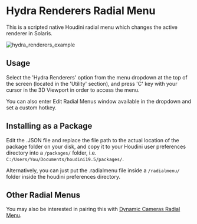 # Hydra Renderers Radial Menu

This is a scripted native Houdini radial menu which changes the active renderer in Solaris.

![hydra_renderers_example](https://github.com/alexmajewski/hydra-renderers-radial-menu/assets/77795178/8ef68a48-7252-4edb-93a8-f9ca451b29ea)

## Usage
Select the 'Hydra Renderers' option from the menu dropdown at the top of the screen (located in the 'Utility' section), and press 'C' key with your cursor in the 3D Viewport in order to access the menu. 

You can also enter Edit Radial Menus window available in the dropdown and set a custom hotkey.

## Installing as a Package
Edit the .JSON file and replace the file path to the actual location of the package folder on your disk, and copy it to your Houdini user preferences directory into a `/packages/` folder, i.e. `C:/Users/You/Documents/houdini19.5/packages/`.

Alternatively, you can just put the .radialmenu file inside a `/radialmenu/` folder inside the houdini preferences directory.

## Other Radial Menus
You may also be interested in pairing this with [Dynamic Cameras Radial Menu](https://github.com/alexmajewski/dynamic-cameras-radial-menu).
